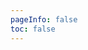 ```yaml
---
pageInfo: false
toc: false
---
```


<Food />

<script setup lang="ts">
import Food from "@FoodCookbook";
</script>
